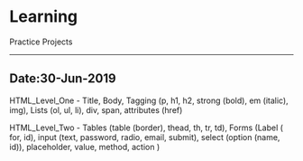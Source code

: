# Learning
Practice Projects

----------------
Date:30-Jun-2019
----------------
HTML_Level_One - Title, Body, Tagging (p, h1, h2, strong (bold), em (italic), img), Lists (ol, ul, li), div, span, attributes (href)

HTML_Level_Two - Tables (table (border), thead, th, tr, td), Forms (Label ( for, id), input (text, password, radio, email, submit), select (option (name, id)), placeholder, value, method, action )
